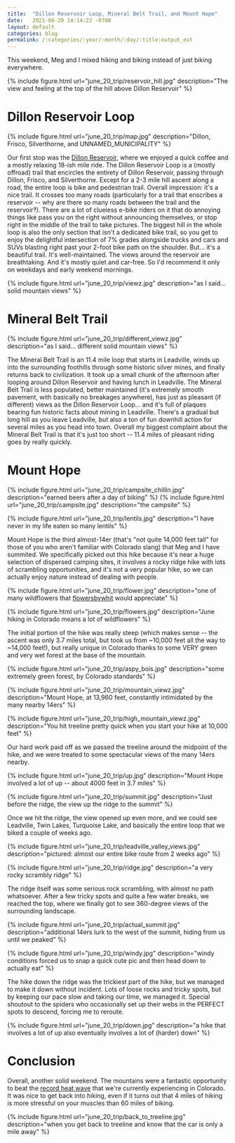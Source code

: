 ```yaml
---
title:  "Dillon Reservoir Loop, Mineral Belt Trail, and Mount Hope"
date:   2021-06-20 14:14:22 -0700
layout: default
categories: blog
permalink: /:categories/:year/:month/:day/:title:output_ext
---
```


This weekend, Meg and I mixed hiking and biking instead of just
biking everywhere.

<!-- readmore -->

{% include figure.html url="june_20_trip/reservoir_hill.jpg" description="The view and feeling at the top of the hill above Dillon Reservoir" %}

# Dillon Reservoir Loop

{% include figure.html url="june_20_trip/map.jpg" description="Dillon, Frisco, Silverthorne, and UNNAMED_MUNICIPALITY" %}

Our first stop was the [Dillon Reservoir](https://en.wikipedia.org/wiki/Dillon_Reservoir),
where we enjoyed a quick coffee and a mostly relaxing 18-ish mile ride.
The Dillon Reservoir Loop is a (mostly offroad) trail that encircles
the entirety of Dillon Reservoir, passing through Dillon, Frisco,
and Silverthorne. Except for a 2-3 mile hill ascent along a road, the
entire loop is bike and pedestrian trail. Overall impression: it's
a nice trail. It crosses too many roads (particularly for a trail
that enscribes a reservoir -- why are there so many roads between the
trail and the reservoir‽). There are a lot of clueless e-bike riders
on it that do annoying things like pass you on the right without
announcing themselves, or stop right in the middle of the trail to
take pictures. The biggest hill in the whole loop is also the only
section that isn't a dedicated bike trail, so you get to enjoy the
delightful intersection of 7% grades alongside trucks and cars and
SUVs blasting right past your 2-foot bike path on the shoulder. But...
it's a beautiful trail. It's well-maintained. The views around the
reservoir are breathtaking. And it's mostly quiet and car-free. So
I'd recommend it only on weekdays and early weekend mornings.

{% include figure.html url="june_20_trip/viewz.jpg" description="as I said... solid mountain views" %}

# Mineral Belt Trail

{% include figure.html url="june_20_trip/different_viewz.jpg" description="as I said... different solid mountain views" %}

The Mineral Belt Trail is an 11.4 mile loop that starts in Leadville,
winds up into the surrounding foothills through some historic silver
mines, and finally returns back to civilization. It took up a small
chunk of the afternoon after looping around Dillon Reservoir and
having lunch in Leadville. The Mineral Belt Trail is less populated,
better maintained (it's extremely smooth pavement, with basically
no breakages anywhere), has just as pleasant (if different) views
as the Dillon Reservoir Loop... and it's full of plaques bearing fun
historic facts about mining in Leadville. There's a gradual but long
hill as you leave Leadville, but also a ton of fun downhill action
for several miles as you head into town. Overall my biggest complaint
about the Mineral Belt Trail is that it's just too short -- 11.4 miles
of pleasant riding goes by really quickly.

# Mount Hope

{% include figure.html url="june_20_trip/campsite_chillin.jpg" description="earned beers after a day of biking" %}
{% include figure.html url="june_20_trip/campsite.jpg" description="the campsite" %}

{% include figure.html url="june_20_trip/lentils.jpg" description="I have never in my life eaten so many lentils" %}

Mount Hope is the third almost-14er (that's "not quite 14,000 feet
tall" for those of you who aren't familiar with Colorado slang) that
Meg and I have summited. We specifically picked out this hike because
it's near a huge selection of dispersed camping sites, it involves a
rocky ridge hike with lots of scrambling opportunities, and it's not
a very popular hike, so we can actually enjoy nature instead of dealing
with people.

{% include figure.html url="june_20_trip/flower.jpg" description="one of many wildflowers that [flowersbywhit](https://www.facebook.com/flowersbywhit/) would appreciate" %}

{% include figure.html url="june_20_trip/flowers.jpg" description="June hiking in Colorado means a lot of wildflowers" %}

The initial portion of the hike was
really steep (which makes sense -- the ascent was only 3.7 miles total,
but took us from ~10,000 feet all the way to ~14,000 feet!), but really
unique in Colorado thanks to some VERY green and very wet forest at
the base of the mountain.

{% include figure.html url="june_20_trip/aspy_bois.jpg" description="some extremely green forest, by Colorado standards" %}

{% include figure.html url="june_20_trip/mountain_viewz.jpg" description="Mount Hope, at 13,960 feet, constantly intimidated by the many nearby 14ers" %}

{% include figure.html url="june_20_trip/high_mountain_viewz.jpg" description="You hit treeline pretty quick when you start your hike at 10,000 feet" %}

Our hard work paid off as we passed the treeline
around the midpoint of the hike, and we were treated to some spectacular
views of the many 14ers nearby.

{% include figure.html url="june_20_trip/up.jpg" description="Mount Hope involved a lot of up -- about 4000 feet in 3.7 miles" %}

{% include figure.html url="june_20_trip/summit.jpg" description="Just before the ridge, the view up the ridge to the summit" %}

Once we hit the ridge, the view opened up even more, and we could see
Leadville, Twin Lakes, Turquoise Lake, and basically the entire loop that we
biked a couple of weeks ago.

{% include figure.html url="june_20_trip/leadville_valley_views.jpg" description="pictured: almost our entire bike route from 2 weeks ago" %}

{% include figure.html url="june_20_trip/ridge.jpg" description="a very rocky scrambly ridge" %}

The ridge itself was some serious rock scrambling, with almost no path
whatsoever. After a few tricky spots and quite a few water breaks, we reached
the top, where we finally got to see 360-degree views of the surrounding
landscape.

{% include figure.html url="june_20_trip/actual_summit.jpg" description="additional 14ers lurk to the west of the summit, hiding from us until we peaked" %}

{% include figure.html url="june_20_trip/windy.jpg" description="windy conditions forced us to snap a quick cute pic and then head down to actually eat" %}

The hike down the ridge was the trickiest part of the hike, but we managed
to make it down without incident. Lots of loose rocks and tricky spots, but
by keeping our pace slow and taking our time, we managed it. Special shoutout
to the spiders who occasionally set up their webs in the PERFECT spots to
descend, forcing me to reroute.

{% include figure.html url="june_20_trip/down.jpg" description="a hike that involves a lot of up also eventually involves a lot of (harder) down" %}

# Conclusion

Overall, another solid weekend. The mountains were a fantastic opportunity
to beat the [record heat wave](https://www.theguardian.com/us-news/2021/jun/17/heat-wave-western-us-drought-fire)
that we're currently experiencing in Colorado. It was nice to get back into
hiking, even if it turns out that 4 miles of hiking is more stressful on your
muscles than 60 miles of biking.

{% include figure.html url="june_20_trip/back_to_treeline.jpg" description="when you get back to treeline and know that the car is only a mile away" %}
